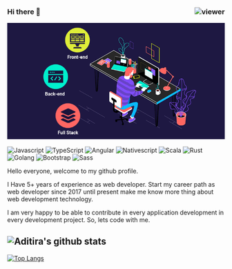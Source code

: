 ### Hi there 👋 <img align="right" src="https://komarev.com/ghpvc/?username=aditira&style=for-the-badge" alt="viewer" />

![Header Image](https://raw.githubusercontent.com/aditira/aditira/main/full-stack-development.gif)

<p>
  <img alt="Javascript" src="https://img.shields.io/badge/javascript%20-%23323330.svg?&style=for-the-badge&logo=javascript&logoColor=%23F7DF1E" />
  <img alt="TypeScript" src="https://img.shields.io/badge/-TypeScript-007ACC?style=for-the-badge&logo=typescript&logoColor=white" />
  <img alt="Angular" src="https://img.shields.io/badge/-Angular-3500ff?style=for-the-badge&logo=angular&logoColor=red" />
  <img alt="Nativescript" src="https://img.shields.io/badge/-Nativescript-11048c?style=for-the-badge&logo=nativescript&logoColor=0ae4f3" />
  <img alt="Scala" src="https://img.shields.io/badge/-Scala-fff?style=for-the-badge&logo=scala&logoColor=red" />
  <img alt="Rust" src="https://img.shields.io/badge/-Rust-e6de20?style=for-the-badge&logo=rust&logoColor=black" />
  <img alt="Golang" src="https://img.shields.io/badge/-Go-45b8d8?style=for-the-badge&logo=go&logoColor=white" />
  <img alt="Bootstrap" src="https://img.shields.io/badge/bootstrap%20-%23563D7C.svg?&style=for-the-badge&logo=bootstrap&logoColor=white"/>
  <img alt="Sass" src="https://img.shields.io/badge/-Sass-CC6699?style=for-the-badge&logo=sass&logoColor=white" />
</p>

Hello everyone, welcome to my github profile.

I Have 5+ years of experience as web developer. Start my career path as web developer since 2017 until present make me know more thing about web development technology.

I am very happy to be able to contribute in every application development in every development project. So, lets code with me.

![Aditira's github stats](https://github-readme-stats.vercel.app/api?username=aditira&count_private=true&show_icons=true&theme=react)
------
[![Top Langs](https://github-readme-stats.vercel.app/api/top-langs/?username=aditira)](https://github.com/anuraghazra/github-readme-stats)

